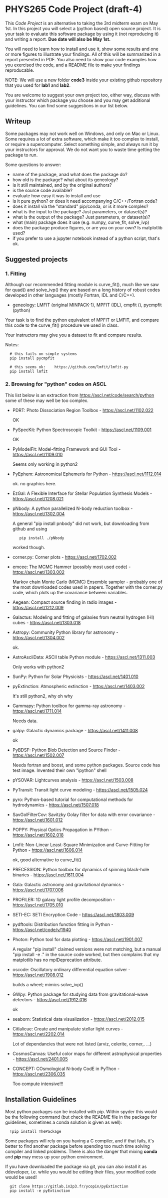 # PHYS265 Code Project (draft-4)
 
This *Code Project* is an alternative to taking the 3rd midterm exam
on May 1st.  In this project you will select a (python based) open
source project.  It is your task to evaluate this software package by
using it (not reproducing it) and writing a report.  **Due date will
also be May 1st.**

You will need to learn how to install and use it, show some results
and one or more figures to illustrate your findings. All of this will
be summarized in a report presented in PDF. You also need to show your
code examples how you exercised the code, and a README file to make
your findings reproducable.

NOTE: We will use a new folder **code3** inside your existing github
repository that you used for **lab1** and **lab2**.

You are welcome to suggest your own project too, either way, discuss
with your instructor which package you choose and you may get
additional guidelines. You can find some suggestions in our list
below.

## Writeup

Some packages may not work well on Windows, and only on Mac or Linux. Some
requires a lot of extra software, which make it too complex to install,
or require a supercomputer.  Select something simple, and always run it
by your instructors for approval. We do not want you to waste time getting
the package to run.

Some questions to answer:

- name of the package, anad what does the package do?
- how old is the package? what about its geneology?
- is it still maintained, and by the original authors?
- is the source code available?
- evaluate how easy it was to install and use
- is it pure python? or does it need accompanying C/C++/Fortran code?
- does it install via the "standard" pip/conda, or is it more complex?
- what is the input to the package? Just parameters, or dataset(s)?
- what is the output of the package? Just parameters, or dataset(s)?
- what (main) package does it use (e.g. numpy, curve_fit, solve_ivp)
- does the package produce figures, or are you on your own? Is matplotlib used?
- if you prefer to use a jupyter notebook instead of a python script, that's ok.

## Suggested projects

### 1. Fitting

Although our recommended fitting module is curve_fit(), much like
we saw for quad() and solve_ivp() they are based on a long history
of robust codes developed in other languages (mostly Fortran, IDL and C/C++).

- geneology: LMFIT (original MINPACK-1), MPFIT (IDL), cmpfit (), pycmpfit (python)

Your task is to find the python equivalent of MPFIT or LMFIT, and compare this
code to the curve_fit() procedure we used in class.

Your instructors may give you a dataset to fit and compare results.

Notes:

      # this fails on simple systems
      pip install pycmpfit

      # this seems ok:    https://github.com/lmfit/lmfit-py
      pip install lmfit


### 2. Browsing for "python" codes on ASCL


This list below is an extraction from https://ascl.net/code/search/python
some of these may well be too complex.

- PDRT: Photo Dissociation Region Toolbox - https://ascl.net/1102.022

  OK

- PySpecKit: Python Spectroscopic Toolkit - https://ascl.net/1109.001

  OK

- PyModelFit: Model-fitting Framework and GUI Tool - https://ascl.net/1109.010

  Seems only working in python2

- PyEphem: Astronomical Ephemeris for Python - https://ascl.net/1112.014

  ok. no graphics here.

- EzGal: A Flexible Interface for Stellar Population Synthesis Models - https://ascl.net/1208.021	

- pNbody: A python parallelized N-body reduction toolbox - https://ascl.net/1302.004

  A general "pip install pnbody" did not work, but downloading from github and using

         pip install ./pNbody

  worked though.

- corner.py: Corner plots - https://ascl.net/1702.002

- emcee: The MCMC Hammer (possibly most used code) - https://ascl.net/1303.002	

  Markov chain Monte Carlo (MCMC) Ensemble sampler - probably one of the most downloaded codes
  used in papers. Together with the corner.py code, which plots up the covariance between
  variables.

- Aegean: Compact source finding in radio images - https://ascl.net/1212.009	

- Galactus: Modeling and fitting of galaxies from neutral hydrogen (HI) cubes - https://ascl.net/1303.018

- Astropy: Community Python library for astronomy - https://ascl.net/1304.002

  ok.

- AstroAsciiData: ASCII table Python module - https://ascl.net/1311.003

  Only works with python2

- SunPy: Python for Solar Physicists - https://ascl.net/1401.010		

- pyExtinction: Atmospheric extinction - https://ascl.net/1403.002

  It's still python2, why oh why

- Gammapy: Python toolbox for gamma-ray astronomy - https://ascl.net/1711.014

  Needs data.

- galpy: Galactic dynamics package - https://ascl.net/1411.008

  ok

- PyBDSF: Python Blob Detection and Source Finder - https://ascl.net/1502.007

  Needs fortran and boost, and some python packages. Source code has test image.
  Invented their own "ipython" shell

- pYSOVAR: Lightcurves analysis	- https://ascl.net/1503.008

- PyTransit: Transit light curve modeling - https://ascl.net/1505.024	

- pyro: Python-based tutorial for computational methods for hydrodynamics - https://ascl.net/1507.018

- SavGolFilterCov: Savitzky Golay filter for data with error covariance	- https://ascl.net/1601.012

- POPPY: Physical Optics Propagation in PYthon - https://ascl.net/1602.018

- Lmfit: Non-Linear Least-Square Minimization and Curve-Fitting for Python - https://ascl.net/1606.014

  ok, good alternative to curve_fit()

- PRECESSION: Python toolbox for dynamics of spinning black-hole binaries - https://ascl.net/1611.004	

- Gala: Galactic astronomy and gravitational dynamics -	https://ascl.net/1707.006

- PROFILER: 1D galaxy light profile decomposition - https://ascl.net/1705.010	

- SETI-EC: SETI Encryption Code	- https://ascl.net/1803.009

- pydftools: Distribution function fitting in Python - https://ascl.net/code/v/1940

- Photon: Python tool for data plotting	- https://ascl.net/1901.007

  A regular "pip install" claimed versions were not matching, but a manual
  "pip install -e ." in the source code worked, but then complains that
  my matplotlib has no mplDeprecation attribute.

- oscode: Oscillatory ordinary differential equation solver - https://ascl.net/1908.012

  builds a wheel;   mimics solve_ivp()

- GWpy: Python package for studying data from gravitational-wave detectors - https://ascl.net/1912.016

  ok

- seaborn: Statistical data visualization - https://ascl.net/2012.015	

- Citlalicue: Create and manipulate stellar light curves - https://ascl.net/2202.014

  Lot of dependancies that were not listed (arviz, celerite, corner,. ...)

- CosmosCanvas: Useful color maps for different astrophysical properties - https://ascl.net/2401.005	

- CONCEPT: COsmological N-body CodE in PyThon - https://ascl.net/2306.035

  Too compute intensive!!!

## Installation Guidelines

Most python packages can be installed with pip.   Within spyder this would be the following
command (but check the README file in the package for guidelines, sometimes a conda
solution is given as well):

      !pip install ThePackage

Some packages will rely on you having a C compiler, and if that fails, it's better to find
another package before spending too much time solving compiler and linked problems.
There is also the danger that mixing **conda** and **pip** may mess up your python
environment.


If you have downloaded the package via git, you can also install it as ddeveloper, i.e. while you
would be editing their files, your modified code would be used!

      git clone https://gitlab.in2p3.fr/ycopin/pyExtinction
      pip install -e pyExtinction
